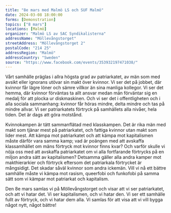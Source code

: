 ```yaml
---
title: "8e mars med Malmö LS och SUF Malmö"
date: 2024-03-08 18:00:00
forms: [Demonstration]
topics: ["8 mars"]
locations: [Malmö]
organizer: "Malmö LS av SAC Syndikalisterna"
addressName: "Möllevångstorget"
streetAddress: "Möllevångstorget 2"
postalCode: "214 25"
addressRegion: "Malmö"
addressCountry: "Sweden"
source: "https://www.facebook.com/events/353932197471038/"
---
```

Vårt samhälle präglas i allra högsta grad av patriarkatet, av män som med avsikt eller ignorans utövar sin makt över kvinnor. Vi ser det på jobbet, där kvinnor får lägre löner och sämre villkor än sina manliga kollegor. Vi ser det hemma, där kvinnor förväntas ta allt ansvar medan män förväntar sig en medalj för att plocka ur diskmaskinen. Och vi ser det i offentligheten och i alla sociala sammanhang: kvinnor får höras mindre, delta mindre och tas på mindre allvar. Vi ser patriarkatets förtryck på samhällets alla nivåer, hela tiden. Det är dags att göra motstånd.

Kvinnokampen är tätt sammanflätad med klasskampen. Det är rika män med makt som tjänar mest på patriarkatet, och fattiga kvinnor utan makt som lider mest. Att kämpa mot patriarkatet och att kämpa mot kapitalismen måste därför vara samma kamp; vad är poängen med att avskaffa klassamhället om mäns förtryck mot kvinnor finns kvar? Och varför skulle vi nöja oss med att avskaffa patriarkatet om vi alla fortfarande förtrycks på en miljon andra sätt av kapitalismen? Detsamma gäller alla andra kamper mot makthierarkier och förtryck eftersom det patriarkala förtrycket är mångsidigt. Det skadar såväl kvinnor som andra ickemän. Vill vi nå ett bättre samhälle måste vi kämpa mot rasism, queerfobi och funkofobi på samma sätt som vi kämpar mot patriarkat och kapitalism.

Den 8e mars samlas vi på Möllevångstorget och visar att vi ser patriarkatet, och att vi hatar det. Vi ser kapitalismen, och vi hatar den. Vi ser ett samhälle fullt av förtryck, och vi hatar dem alla. Vi samlas för att visa att vi vill bygga något nytt, något bättre! 